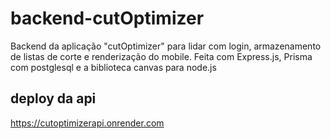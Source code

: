 # backend-cutOptimizer
Backend da aplicação "cutOptimizer" para lidar com login, armazenamento de listas de corte e renderização do mobile.
Feita com Express.js, Prisma com postglesql e a biblioteca canvas para node.js


## deploy da api
https://cutoptimizerapi.onrender.com
